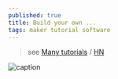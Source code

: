 ```yaml
---
published: true
title: Build your own ...
tags: maker tutorial software
---
```

> see [Many tutorials](https://github.com/danistefanovic/build-your-own-x) / [HN](https://news.ycombinator.com/item?id=21430321)

![caption](https://raw.githubusercontent.com/danistefanovic/build-your-own-x/master/feynman.png)
